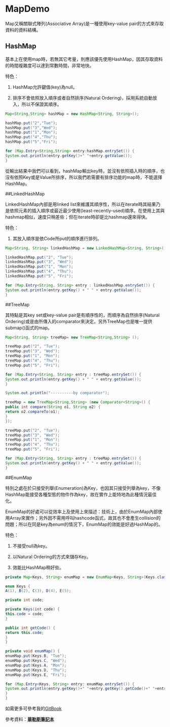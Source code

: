 # MapDemo

Map又稱關聯式陣列\(Associative Array\)是一種使用key-value pair的方式來存取資料的資料結構。

## **HashMap**

基本上在使用map時，若無其它考量，則應該優先使用HashMap，因其存取資料的時間複雜度可以達到常數時間，非常地快。

特色：

1. HashMap允許鍵值(key)為null。

2. 排序不會依照放入順序或者自然排序(Natural Ordering)，採用系統自動放入，所以不保證其順序。

```java
Map<String,String> hashMap = new HashMap<String, String>();

hashMap.put("2","Tue");
hashMap.put("3","Wed");
hashMap.put("1","Mon");
hashMap.put("4","Thu");
hashMap.put("5","Fri");

for (Map.Entry<String,String> entry:hashMap.entrySet()) {
System.out.println(entry.getKey()+" "+entry.getValue());
}
```

從輸出結果中我們可以看到，hashMap輸出key時，並沒有依照插入時的順序，也沒有依照Key或是Value所排序，所以我們若需要有排序功能的map時，不能選擇HashMap。

##LinkedHashMap

LinkedHashMap內部是用linked list來維護其順序性，所以在iterate時其結果乃是依照元素的插入順序或最近最少使用(least-recently-used)順序。在使用上其與hashmap相似，速度只稍差些；但在iterate時卻是比hashmap還來得快。

特色：

1. 其放入順序是依Code所put的順序進行排列。

```java
Map<String, String> linkedHashMap = new LinkedHashMap<String, String>();

linkedHashMap.put("2", "Tue");
linkedHashMap.put("3", "Wed");
linkedHashMap.put("1", "Mon");
linkedHashMap.put("4", "Thu");
linkedHashMap.put("5", "Fri");

for (Map.Entry<String, String> entry : linkedHashMap.entrySet()) {
System.out.println(entry.getKey() + " " + entry.getValue());
}
```

##TreeMap

其特點是其key set或key-value pair是有順序性的，而順序為自然排序(Natural Ordering)或是由所傳入的comparator來決定。另外TreeMap也是唯一提供submap()函式的map。

```java
Map<String, String> treeMap= new TreeMap<String,String> ();

treeMap.put("2", "Tue");
treeMap.put("3", "Wed");
treeMap.put("1", "Mon");
treeMap.put("4", "Thu");
treeMap.put("5", "Fri");

for (Map.Entry<String, String> entry : treeMap.entrySet()) {
System.out.println(entry.getKey() + " " + entry.getValue());
}

System.out.println("----------by comparator");

treeMap = new TreeMap<String,String> (new Comparator<String>() {
public int compare(String o1, String o2) {
return o2.compareTo(o1);
}
});

treeMap.put("2", "Tue");
treeMap.put("3", "Wed");
treeMap.put("1", "Mon");
treeMap.put("4", "Thu");
treeMap.put("5", "Fri");

for (Map.Entry<String, String> entry : treeMap.entrySet()) {
System.out.println(entry.getKey() + " " + entry.getValue());
}
```

##EnumMap

特別之處在於只接受列舉(Enumeration)為Key，也因其只接受列舉為key，不像HashMap能接受各種型態的物件作為key，故在實作上能特地為此種情況最佳化。

EnumMap的好處可以從效率上及使用上來描述：技術上，由於EnumMap內部使用Array來實作；另外因不需用呼叫hashcode函式，故其也不會產生collision的問題；所以在同是key為enum的情況下，EnumMap的效能是好過HashMap的。

特色：

1. 不接受null為key。

2. 以Natural Ordering的方式來儲存Key。

3. 效能比HashMap稍好些。

```java
private Map<Keys, String> enumMap = new EnumMap<Keys, String>(Keys.class);

enum Keys {
A(1), B(2), C(3), D(4), E(5);

private int code;

private Keys(int code) {
this.code = code;
}

public int getCode() {
return this.code;
}
}

private void enumMap() {
enumMap.put(Keys.B, "Tue");
enumMap.put(Keys.C, "Wed");
enumMap.put(Keys.A, "Mon");
enumMap.put(Keys.D, "Thu");
enumMap.put(Keys.E, "Fri");

for (Map.Entry<Keys, String> entry: enumMap.entrySet()) {
System.out.println(entry.getKey()+" "+entry.getKey().getCode()+" "+entry.getValue());
}
}
```

如需更多可參考我的[GitBook](https://www.gitbook.com/book/chen-a-wi/-sofware-engineer-survival-guide/details)

參考資料：[**華勒斯筆記本**](
http://note-whu.rhcloud.com/2015/09/29/%E5%B8%B8%E8%A6%8Bmap%E7%9A%84%E7%89%B9%E8%89%B2%E5%8F%8A%E7%94%A8%E6%B3%95/)
